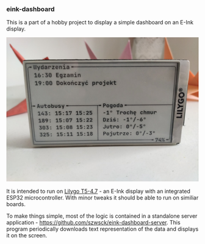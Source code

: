 ### eink-dashboard

This is a part of a hobby project to display a simple dashboard on an E-Ink display.

![](img.png)

It is intended to run on [Lilygo T5-4.7](http://www.lilygo.cn/prod_view.aspx?TypeId=50061&Id=1384&FId=t3:50061:3) - an
E-Ink display with an integrated ESP32 microcontroller. With minor tweaks it should be able to run on similiar boards.

To make things simple, most of the logic is contained in a standalone server application - https://github.com/szwsck/eink-dashboard-server.
This program periodically downloads text representation of the data and displays it on the screen.